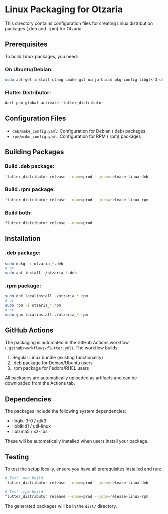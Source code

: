 # Linux Packaging for Otzaria

This directory contains configuration files for creating Linux distribution packages (.deb and .rpm) for Otzaria.

## Prerequisites

To build Linux packages, you need:

### On Ubuntu/Debian:
```bash
sudo apt-get install clang cmake git ninja-build pkg-config libgtk-3-dev liblzma-dev libstdc++-12-dev rpm patchelf
```

### Flutter Distributor:
```bash
dart pub global activate flutter_distributor
```

## Configuration Files

- `deb/make_config.yaml`: Configuration for Debian (.deb) packages
- `rpm/make_config.yaml`: Configuration for RPM (.rpm) packages

## Building Packages

### Build .deb package:
```bash
flutter_distributor release --name=prod --jobs=release-linux-deb
```

### Build .rpm package:
```bash
flutter_distributor release --name=prod --jobs=release-linux-rpm
```

### Build both:
```bash
flutter_distributor release --name=prod
```

## Installation

### .deb package:
```bash
sudo dpkg -i otzaria_*.deb
# or
sudo apt install ./otzaria_*.deb
```

### .rpm package:
```bash
sudo dnf localinstall ./otzaria_*.rpm
# or
sudo rpm -i otzaria_*.rpm
# or
sudo yum localinstall ./otzaria_*.rpm
```

## GitHub Actions

The packaging is automated in the GitHub Actions workflow (`.github/workflows/flutter.yml`). The workflow builds:

1. Regular Linux bundle (existing functionality)
2. .deb package for Debian/Ubuntu users
3. .rpm package for Fedora/RHEL users

All packages are automatically uploaded as artifacts and can be downloaded from the Actions tab.

## Dependencies

The packages include the following system dependencies:
- libgtk-3-0 / gtk3
- libblkid1 / util-linux  
- liblzma5 / xz-libs

These will be automatically installed when users install your package.

## Testing

To test the setup locally, ensure you have all prerequisites installed and run:

```bash
# Test .deb build
flutter_distributor release --name=prod --jobs=release-linux-deb

# Test .rpm build  
flutter_distributor release --name=prod --jobs=release-linux-rpm
```

The generated packages will be in the `dist/` directory.
